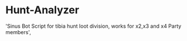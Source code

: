 # Hunt-Analyzer

'Sinus Bot Script for tibia hunt loot division, works for x2,x3 and x4 Party members',
